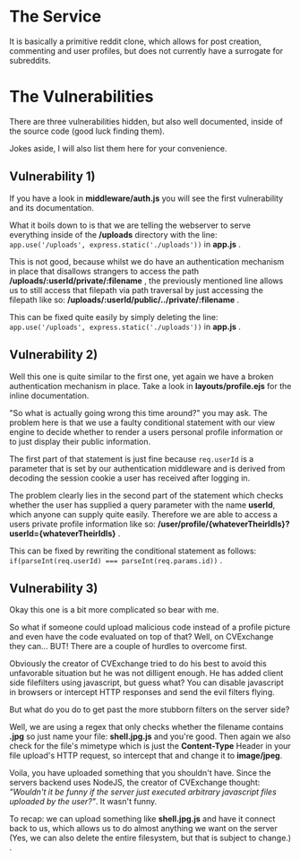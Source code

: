 # The Service 

It is basically a primitive reddit clone, which allows for post creation, commenting and user profiles, but does not currently have a surrogate for subreddits.


# The Vulnerabilities 

There are three vulnerabilities hidden, but also well documented, inside of the source code (good luck finding them).

Jokes aside, I will also list them here for your convenience.


## Vulnerability 1)

If you have a look in **middleware/auth.js** you will see the first vulnerability and its documentation. 

What it boils down to is that we are telling the webserver to serve everything inside of the **/uploads** directory with the line: `app.use('/uploads', express.static('./uploads'))` in **app.js** .

This is not good, because whilst we do have an authentication mechanism in place that disallows strangers to access the path **/uploads/:userId/private/:filename** ,
the previously mentioned line allows us to still access that filepath via path traversal by just accessing the filepath like so: **/uploads/:userId/public/../private/:filename** .

This can be fixed quite easily by simply deleting the line: `app.use('/uploads', express.static('./uploads'))` in **app.js** .


## Vulnerability 2)

Well this one is quite similar to the first one, yet again we have a broken authentication mechanism in place. 
Take a look in **layouts/profile.ejs** for the inline documentation. 

"So what is actually going wrong this time around?" you may ask.
The problem here is that we use a faulty conditional statement with our view engine to decide whether to render a users personal profile information or to just display their public information.

The first part of that statement is just fine because `req.userId` is a parameter that is set by our authentication middleware and is derived from decoding the session cookie a user has received after logging in.

The problem clearly lies in the second part of the statement which checks whether the user has supplied a query parameter with the name **userId**, which anyone can supply quite easily.
Therefore we are able to access a users private profile information like so: **/user/profile/{whateverTheirIdIs}?userId={whateverTheirIdIs}** .

This can be fixed by rewriting the conditional statement as follows: `if(parseInt(req.userId) === parseInt(req.params.id))` .


## Vulnerability 3)

Okay this one is a bit more complicated so bear with me. 

So what if someone could upload malicious code instead of a profile picture and even have the code evaluated on top of that?
Well, on CVExchange they can... BUT! There are a couple of hurdles to overcome first. 

Obviously the creator of CVExchange tried to do his best to avoid this unfavorable situation but he was not dilligent enough.
He has added client side filefilters using javascript, but guess what? You can disable javascript in browsers or intercept HTTP responses and send the evil filters flying. 

But what do you do to get past the more stubborn filters on the server side? 

Well, we are using a regex that only checks whether the filename contains **.jpg** so just name your file: **shell.jpg.js** and you're good.
Then again we also check for the file's mimetype which is just the **Content-Type** Header in your file upload's HTTP request, so intercept that and change it to **image/jpeg**.


Voila, you have uploaded something that you shouldn't have. Since the servers backend uses NodeJS, the creator of CVExchange thought: *"Wouldn't it be funny if the server just executed arbitrary javascript files uploaded by the user?"*.
It wasn't funny. 

To recap: we can upload something like **shell.jpg.js** and have it connect back to us, which allows us to do almost anything we want on the server (Yes, we can also delete the entire filesystem, but that is subject to change.) .
